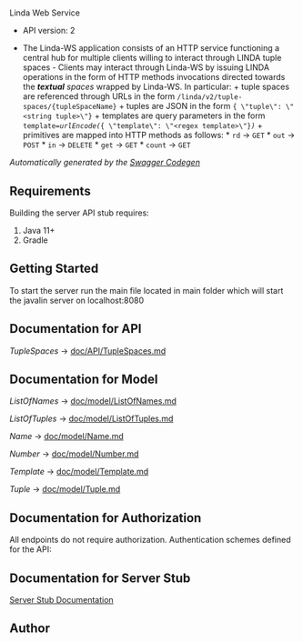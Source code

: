 # 

Linda Web Service
- API version: 2

- The Linda-WS application consists of an HTTP service functioning a central hub for multiple clients willing to interact through LINDA tuple spaces  - Clients may interact through Linda-WS by issuing LINDA operations in the form of HTTP methods invocations directed towards the _**textual** spaces_ wrapped by Linda-WS. In particular:   + tuple spaces are referenced through URLs in the form `/linda/v2/tuple-spaces/{tupleSpaceName}`   + tuples are JSON in the form `{ \"tuple\": \"<string tuple>\"}`   + templates are query parameters in the form `template=`_`urlEncode(`_`{ \"template\": \"<regex template>\"}`_`)`_   + primitives are mapped into HTTP methods as follows:     * `rd` -> `GET`     * `out` -> `POST`     * `in` -> `DELETE`     * `get` -> `GET`     * `count` -> `GET` 

*Automatically generated by the [Swagger Codegen](https://github.com/swagger-api/swagger-codegen)*

## Requirements

Building the server API stub requires:
1. Java 11+
2. Gradle

## Getting Started

To start the server run the main file located in main folder which will start the javalin server on localhost:8080

## Documentation for API


*TupleSpaces* -> [doc/API/TupleSpaces.md](./doc/API/TupleSpaces.md) 


## Documentation for Model

*ListOfNames* -> [doc/model/ListOfNames.md](./doc/model/ListOfNames.md)

*ListOfTuples* -> [doc/model/ListOfTuples.md](./doc/model/ListOfTuples.md)

*Name* -> [doc/model/Name.md](./doc/model/Name.md)

*Number* -> [doc/model/Number.md](./doc/model/Number.md)

*Template* -> [doc/model/Template.md](./doc/model/Template.md)

*Tuple* -> [doc/model/Tuple.md](./doc/model/Tuple.md)


## Documentation for Authorization

All endpoints do not require authorization.
Authentication schemes defined for the API:

## Documentation for Server Stub

[Server Stub Documentation](./doc/ServerStub.md)

## Author


